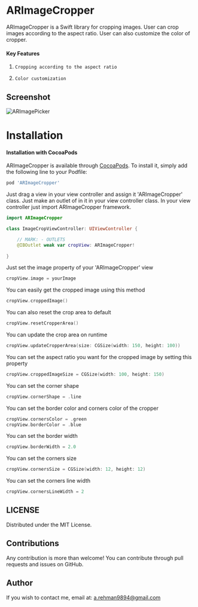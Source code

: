 # ARImageCropper

ARImageCropper is a Swift library for cropping images. User can crop images according to the aspect ratio. User can also customize the color of cropper.

#### Key Features

1) `Cropping according to the aspect ratio`

2) `Color customization`

## Screenshot
![ARImagePicker](https://github.com/manii9894/ARImageCropper/blob/master/Screenshot/demo.gif)

Installation
==========================

#### Installation with CocoaPods

ARImageCropper is available through [CocoaPods](https://cocoapods.org/pods/ARImageCropper). To install
it, simply add the following line to your Podfile:

```ruby
pod 'ARImageCropper'
```

Just drag a view in your view controller and assign it 'ARImageCropper' class. Just make an outlet of in it in your view controller class.
In your view controller just import ARImageCropper framework.

```swift
import ARImageCropper

class ImageCropViewController: UIViewController {

    // MARK: - OUTLETS
    @IBOutlet weak var cropView: ARImageCropper!
    
}
```

Just set the image property of your 'ARImageCropper' view
```swift
cropView.image = yourImage
```

You can easily get the cropped image using this method
```swift
cropView.croppedImage()
```

You can also reset the crop area to default
```swift
cropView.resetCropperArea()
```

You can update the crop area on runtime
```swift
cropView.updateCropperArea(size: CGSize(width: 150, height: 100))
```

You can set the aspect ratio you want for the cropped image by setting this property
```swift
cropView.croppedImageSize = CGSize(width: 100, height: 150)
```
You can set the corner shape

```swift
cropView.cornerShape = .line
```

You can set the border color and corners color of the cropper

```swift
cropView.cornersColor = .green
cropView.borderColor = .blue
```

You can set the border width

```swift
cropView.borderWidth = 2.0
```
You can set the corners size

```swift
cropView.cornersSize = CGSize(width: 12, height: 12)
```
You can set the corners line width

```swift
cropView.cornersLineWidth = 2
```

LICENSE
---
Distributed under the MIT License.

Contributions
---
Any contribution is more than welcome! You can contribute through pull requests and issues on GitHub.

Author
---
If you wish to contact me, email at: a.rehman9894@gmail.com
